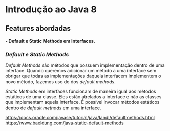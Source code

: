 # Introdução ao Java 8

## Features abordadas
#### - Default e Static Methods em Interfaces.

### *Default e Static Methods*

*Default Methods* são métodos que possuem implementação dentro de uma interface. Quando queremos adicionar 
um método a uma interface sem obrigar que todas as implementações daquela interfacem implementem o novo método, fazemos
uso do dos *default methods*. 

*Static Methods* em interfaces funcionam de maneira igual aos métodos estáticos de uma classe. Eles estão atrelados a 
interface e não as classes que implementam aquela interface. É possível invocar métodos estáticos dentro de *default 
methods* em uma interface.

https://docs.oracle.com/javase/tutorial/java/IandI/defaultmethods.html
https://www.baeldung.com/java-static-default-methods